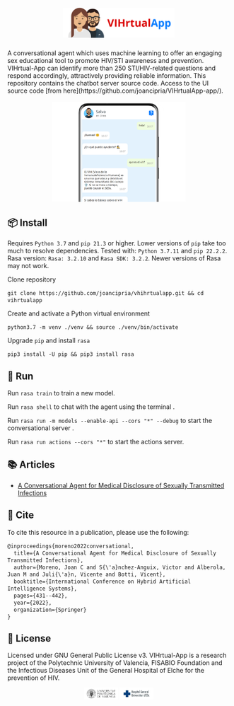 <h1 align="center">
    <br>
    <img style="width: 50%" src="https://raw.githubusercontent.com/joancipria/VIHrtualApp-app/master/logo.png" alt="VIHrtual-App">
</h1>
A conversational agent which uses machine learning to offer an engaging sex educational tool to promote HIV/STI awareness and prevention. VIHrtual-App can identify more than 250 STI/HIV-related questions and respond accordingly, attractively providing reliable information. This repository contains the chatbot server source code. Access to the UI source code [from here](https://github.com/joancipria/VIHrtualApp-app/).

<div align="center">
  <br>
  <img style="width: 60%" title="VIHrtul-App screenshot" alt="VIHrtual-App screenshot" src="https://raw.githubusercontent.com/joancipria/VIHrtualApp-app/master/screenshot.png">
</div>

## 📦 Install
Requires `Python 3.7` and `pip 21.3` or higher. Lower versions of `pip` take too much to resolve dependencies. 
Tested with: `Python 3.7.11` and `pip 22.2.2`. Rasa version: `Rasa: 3.2.10` and `Rasa SDK: 3.2.2`. Newer versions of Rasa may not work.

Clone repository
```shell
git clone https://github.com/joancipria/vhihrtualapp.git && cd vihrtualapp
```

Create and activate a Python virtual environment
```shell
python3.7 -m venv ./venv && source ./venv/bin/activate
```

Upgrade `pip` and install `rasa`
```shell
pip3 install -U pip && pip3 install rasa
```

## 🤖 Run

Run `rasa train` to train a new model.

Run `rasa shell` to chat with the agent using the terminal .

Run `rasa run -m models --enable-api --cors "*" --debug` to start the conversational server .

Run `rasa run actions --cors "*"` to start the actions server.

## 📚 Articles
   
- [A Conversational Agent for Medical Disclosure of Sexually Transmitted Infections](https://link.springer.com/chapter/10.1007/978-3-031-15471-3_37)

## 📝 Cite
To cite this resource in a publication, please use the following:
```
@inproceedings{moreno2022conversational,
  title={A Conversational Agent for Medical Disclosure of Sexually Transmitted Infections},
  author={Moreno, Joan C and S{\'a}nchez-Anguix, Victor and Alberola, Juan M and Juli{\'a}n, Vicente and Botti, Vicent},
  booktitle={International Conference on Hybrid Artificial Intelligence Systems},
  pages={431--442},
  year={2022},
  organization={Springer}
}
```

## 📜 License
Licensed under GNU General Public License v3. VIHrtual-App is a research project of the Polytechnic University of Valencia, FISABIO Foundation and the Infectious Diseases Unit of the General Hospital of Elche for the prevention of HIV.

<div align="center">
<img style="width: 15%" title="a title" alt="Alt text" src="https://raw.githubusercontent.com/joancipria/VIHrtualApp-app/master/static/img/logos/upv.jpg">
<img style="width: 15%" title="a title" alt="Alt text" src="https://raw.githubusercontent.com/joancipria/VIHrtualApp-app/master/static/img/logos/elche.jpg">
</div>